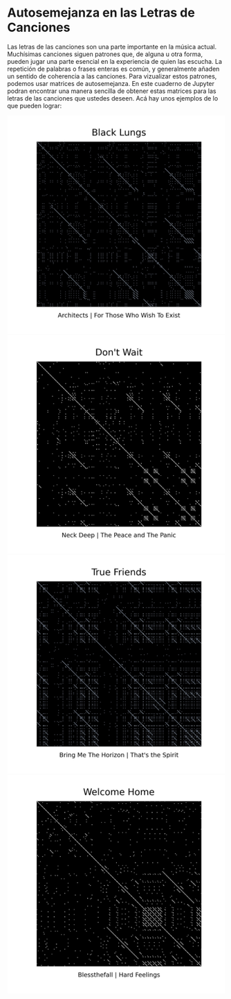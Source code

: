 # Autosemejanza en las Letras de Canciones

Las letras de las canciones son una parte importante en la música actual. Muchísimas canciones siguen patrones que, de alguna u otra forma, pueden jugar una parte esencial en la experiencia de quien las escucha. La repetición de palabras o frases enteras es común, y generalmente añaden un sentido de coherencia a las canciones. Para vizualizar estos patrones, podemos usar matrices de autosemejanza. En este cuaderno de Jupyter podran encontrar una manera sencilla de obtener estas matrices para las letras de las canciones que ustedes deseen. Acá hay unos ejemplos de lo que pueden lograr: 

![Black Lungs de Architects](./plots/black_lungs.jpg)
![Don't Wait de Neck Deep](./plots/dont_wait.jpg)
![True Friends de Bring Me The Horizon](./plots/true_friends.jpg)
![Welcome Home de Blessthefall](./plots/welcome_home.jpg)